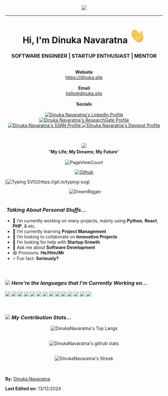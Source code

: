 <p align="center">
  <img src="https://github.com/thompsonemerson/thompsonemerson/raw/master/cover-thompson.png" height="200"/>
</p>
<hr>
<h1 align="center">Hi, I'm Dinuka Navaratna <img src="https://raw.githubusercontent.com/ABSphreak/ABSphreak/master/gifs/Hi.gif" width="50px"></h1>
<h3 align="center">SOFTWARE ENGINEER | STARTUP ENTHUSIAST | MENTOR</h3>
<p align="center">
  <br><b>Website</b><br>
  <a href="https://dinuka.site?ref=github.com">
    https://dinuka.site
  </a>
  <br><br><b>Email</b><br>
  <a href="mailto: hello@dinuka.site">
    hello@dinuka.site
  </a>
  <br><br><b>Socials</b><br><br>
  <a href="https://au.linkedin.com/in/dinukanavaratna/">
    <img src="https://www.vectorlogo.zone/logos/linkedin/linkedin-icon.svg" title="Dinuka Navaratna's LinkedIn Profile" alt="Dinuka Navaratna's LinkedIn Profile" height="30" width="30">
  </a>
  <a href="https://www.researchgate.net/profile/Dinuka-Navaratna">
    <img src="https://upload.wikimedia.org/wikipedia/commons/thumb/5/5e/ResearchGate_icon_SVG.svg/1200px-ResearchGate_icon_SVG.svg.png" title="Dinuka Navaratna's ResearchGate Profile" alt="Dinuka Navaratna's ResearchGate Profile" height="30" width="30">
  </a>
  <a href="https://papers.ssrn.com/sol3/cf_dev/AbsByAuth.cfm?per_id=3826903">
    <img src="https://user-images.githubusercontent.com/1002811/28204045-a4ccd246-68bf-11e7-87ab-cbd44fb36e23.png" title="Dinuka Navaratna's SSRN Profile" alt="Dinuka Navaratna's SSRN Profile" height="30" width="30">
  </a>
  <a href="https://devpost.com/dinuka-navaratna">
    <img src="https://seeklogo.com/images/D/devpost-logo-95FF685C5D-seeklogo.com.png" title="Dinuka Navaratna's Devpost Profile" alt="Dinuka Navaratna's Devpost Profile" height="30" width="30">
  </a>
  <br><br><br>
</p>
</p>

<p align="center">
     <img src="https://github.com/TheDudeThatCode/TheDudeThatCode/blob/master/Assets/Developer.gif">
  <br>
  "<b>My Life; My Dreams; My Future</b>"
  <br><br>
  <img src="https://komarev.com/ghpvc/?username=DinukaNavaratna&label=Profile%20views&color=0e75b6&style=flat" alt="PageViewCount"/>
  <div align="center">
    
  [![Github](https://img.shields.io/github/followers/DinukaNavaratna?label=Follow&style=social)](https://github.com/DinukaNavaratna?tab=followers)
  </div>
</p>

[![Typing SVG](https://readme-typing-svg.herokuapp.com?font=Architects+Daughter&color=f0f0f0&size=30&lines=My+Life...;My+Dreams...;My+Future...)](https://git.io/typing-svg)

<img align="right" width=300px alt="DreamBigger" src="https://media.giphy.com/media/Zn7ML6FBY4btzVrhXo/giphy.gif" />

<br>
<!--<img src="https://media.giphy.com/media/ObNTw8Uzwy6KQ/giphy.gif" width="30px">-->
<br>

### &nbsp;***Talking About Personal Stuffs...***


- 🔭 I’m currently working on many projects, mainly using <b>Python</b>, <b>React</b>, <b>PHP</b>, & etc.
- 🌱 I’m currently learning <b>Project Management</b>
- 👯 I’m looking to collaborate on <b>Innovative Projects</b>
- 🤔 I’m looking for help with <b>Startup Growth</b>
- 💬 Ask me about <b>Software Development</b>
- 😄 Pronouns: <b>He/Him/Mr</b>
- ⚡ Fun fact: <b>Seriously?</b>

<br>

### <img src="https://i.giphy.com/media/QXPqYpSyBIMjBTtBbl/giphy.webp" width="30px">&nbsp;***Here're the languages that I'm Currently Working on...***

![](https://img.shields.io/badge/Python-20232A?style=for-the-badge&logo=python&logoColor=61DAFB)
![](https://img.shields.io/badge/Kotlin-0095D5?&style=for-the-badge&logo=kotlin&logoColor=white)
![](https://img.shields.io/badge/PHP-787CB5?style=for-the-badge&logo=php&logoColor=white)
![](https://img.shields.io/badge/Android-32DE84?style=for-the-badge&logo=android&logoColor=white)
![](https://img.shields.io/badge/JavaScript-F7DF1E?style=for-the-badge&logo=javascript&logoColor=black)
![](https://img.shields.io/badge/HTML5-E34F26?style=for-the-badge&logo=html5&logoColor=white)
![](https://img.shields.io/badge/CSS3-264de4?style=for-the-badge&logo=css3&logoColor=white)
![](https://img.shields.io/badge/Linux-20232A?style=for-the-badge&logo=python&logoColor=61DAFB)
![](https://img.shields.io/badge/Java-ED1D25?style=for-the-badge&logo=java&logoColor=white)
![](https://img.shields.io/badge/AWS-F7DF1E?style=for-the-badge&logo=javascript&logoColor=black)
![](https://img.shields.io/badge/React-264de4?style=for-the-badge&logo=css3&logoColor=white)
![](https://img.shields.io/badge/SQL-787CB5?style=for-the-badge&logo=php&logoColor=white)
![](https://img.shields.io/badge/iOS-78C5EF?style=for-the-badge&logo=ios&logoColor=white)
![](https://img.shields.io/badge/Flutter-147EFB?style=for-the-badge&logo=flutter&logoColor=white)

<br>

### <img src="https://i.giphy.com/media/P16XIXReDAjLqvBvAk/giphy.webp" width="30px">&nbsp;***My Contribution Stats...***

<div align="center">
  
![DinukaNavaratna's Top Langs](https://github-readme-stats.vercel.app/api/top-langs/?username=DinukaNavaratna&theme=tokyonight&layout=compact&langs_count=10)
<br><br>
  
![DinukaNavaratna's github stats](https://github-readme-stats.vercel.app/api?username=DinukaNavaratna&show_icons=true&theme=tokyonight)
<br><br>
  
<img src="https://github-readme-streak-stats.herokuapp.com/?user=DinukaNavaratna&theme=tokyonight" alt="DinukaNavaratna's Streak"/>
  
</div>
<br><br>

**By:** <a href="https://dinuka.site/">Dinuka Navaratna</a>
<br>

**Last Edited on:** 13/12/2024

